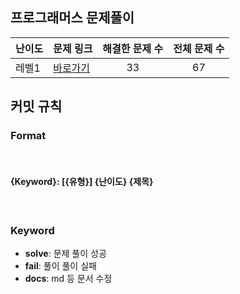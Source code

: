 ## 프로그래머스 문제풀이

난이도|문제 링크|해결한 문제 수| 전체 문제 수
------|---|:---:|:---:|
레벨1|[바로가기](https://github.com/HyungJun-Yoo/programmers/blob/main/Lv1/Lv1.md)|33|67


## 커밋 규칙

### **Format**
<br>


#### {Keyword}: [{유형}] {난이도} {제목}  

<br>


### **Keyword**
- **solve**: 문제 풀이 성공
- **fail**: 풀이 풀이 실패
- **docs**: md 등 문서 수정


